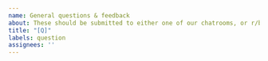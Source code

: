 ```yaml
---
name: General questions & feedback
about: These should be submitted to either one of our chatrooms, or r/barinsta on reddit.
title: "[Q]"
labels: question
assignees: ''
---
```


<!--

STOP!!!

General questions & feedback should be submitted to
* one of our chatrooms (see README.md), or
* r/barinsta on reddit.

STOP!!!

-->
